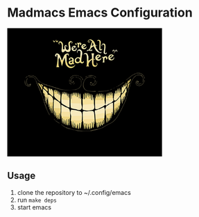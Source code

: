 # Madmacs Emacs Configuration
![img](assets/logo.png)


## Usage 

1. clone the repository to ~/.config/emacs
2. run `make deps`
3. start emacs 
